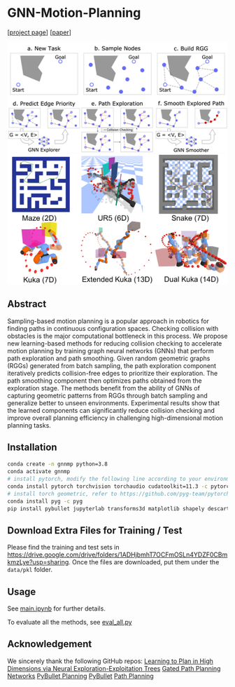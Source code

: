 # GNN-Motion-Planning

[[project page](https://rainorangelemon.github.io/NeurIPS2021/)] [[paper](https://rainorangelemon.github.io/NeurIPS2021/paper.pdf)]

![framework](./data/images/framework.png)
![envs](./data/images/envs.png)

## Abstract

Sampling-based motion planning is a popular approach in robotics for finding paths in continuous configuration spaces. Checking collision with obstacles is the major computational bottleneck in this process. We propose new learning-based methods for reducing collision checking to accelerate motion planning by training graph neural networks (GNNs) that perform path exploration and path smoothing. Given random geometric graphs (RGGs) generated from batch sampling, the path exploration component iteratively predicts collision-free edges to prioritize their exploration. The path smoothing component then optimizes paths obtained from the exploration stage. The methods benefit from the ability of GNNs of capturing geometric patterns from RGGs through batch sampling and generalize better to unseen environments. Experimental results show that the learned components can significantly reduce collision checking and improve overall planning efficiency in challenging high-dimensional motion planning tasks.

## Installation
```bash
conda create -n gnnmp python=3.8
conda activate gnnmp
# install pytorch, modify the following line according to your environment
conda install pytorch torchvision torchaudio cudatoolkit=11.3 -c pytorch
# install torch geometric, refer to https://github.com/pyg-team/pytorch_geometric
conda install pyg -c pyg
pip install pybullet jupyterlab transforms3d matplotlib shapely descartes
```

## Download Extra Files for Training / Test
Please find the training and test sets in https://drive.google.com/drive/folders/1ADHjbmhT7OCFmOSLn4YDZF0CBmkmzLye?usp=sharing. Once the files are downloaded, put them under the `data/pkl` folder.

## Usage
See [main.ipynb](./main.ipynb) for further details.

To evaluate all the methods, see [eval_all.py](./eval_all.py)

## Acknowledgement

We sincerely thank the following GitHub repos:
[Learning to Plan in High Dimensions via Neural Exploration-Exploitation Trees](https://github.com/NeurEXT/NEXT-learning-to-plan)
[Gated Path Planning Networks](https://github.com/RLAgent/gated-path-planning-networks)
[PyBullet Planning](https://github.com/caelan/pybullet-planning)
[PyBullet](https://github.com/bulletphysics/bullet3)
[Path Planning](https://github.com/zhm-real/PathPlanning)
